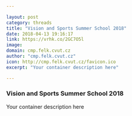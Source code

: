 ```yaml
---

layout: post
category: threads
title: "Vision and Sports Summer School 2018"
date: 2018-04-13 19:16:17
link: https://vrhk.co/2GC7O5l
image: 
domain: cmp.felk.cvut.cz
author: "cmp.felk.cvut.cz"
icon: http://cmp.felk.cvut.cz/favicon.ico
excerpt: "Your container description here"

---
```


### Vision and Sports Summer School 2018

Your container description here